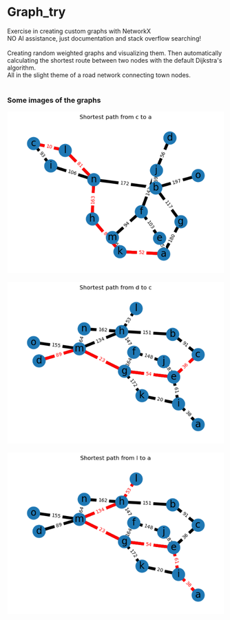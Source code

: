 # Graph_try
Exercise in creating custom graphs with NetworkX  
NO AI assistance, just documentation and stack overflow searching!  
<br>
Creating random weighted graphs and visualizing them. Then automatically calculating the shortest route between two nodes with the default Dijkstra's algorithm.  
All in the slight theme of a road network connecting town nodes. 
<br>
<br>

### Some images of the graphs
![Image](/images/graph(1).png)  
<br>
![Image](/images/graph(2).png)  
<br>
![Image](/images/graph(4).png)  
